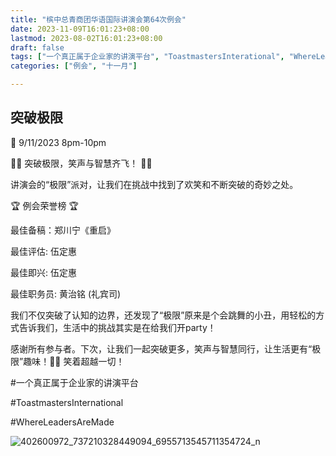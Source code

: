 ```yaml
---
title: "槟中总青商团华语国际讲演会第64次例会"
date: 2023-11-09T16:01:23+08:00
lastmod: 2023-08-02T16:01:23+08:00
draft: false
tags: ["一个真正属于企业家的讲演平台", "ToastmastersInterational", "WhereLeadersAreMade", "郑川宁", "伍定惠","黄治铭"]
categories: ["例会", "十一月"]

---
```

 
## 突破极限

📅 9/11/2023 8pm-10pm

🌟🚀 突破极限，笑声与智慧齐飞！ 🚀🌟

讲演会的“极限”派对，让我们在挑战中找到了欢笑和不断突破的奇妙之处。

🏆 例会荣誉榜 🏆

最佳备稿：郑川宁《重启》

最佳评估: 伍定惠

最佳即兴: 伍定惠

最佳职务员: 黄治铭 (礼宾司)

我们不仅突破了认知的边界，还发现了“极限”原来是个会跳舞的小丑，用轻松的方式告诉我们，生活中的挑战其实是在给我们开party！

感谢所有参与者。下次，让我们一起突破更多，笑声与智慧同行，让生活更有“极限”趣味！🚀😄 笑着超越一切！

#一个真正属于企业家的讲演平台

#ToastmastersInternational

#WhereLeadersAreMade

![402600972_737210328449094_6955713545711354724_n](https://github.com/Weipin5013/tmc/assets/40177121/1b2351d9-c9cc-4a42-a7f7-9fac24f5c293)

